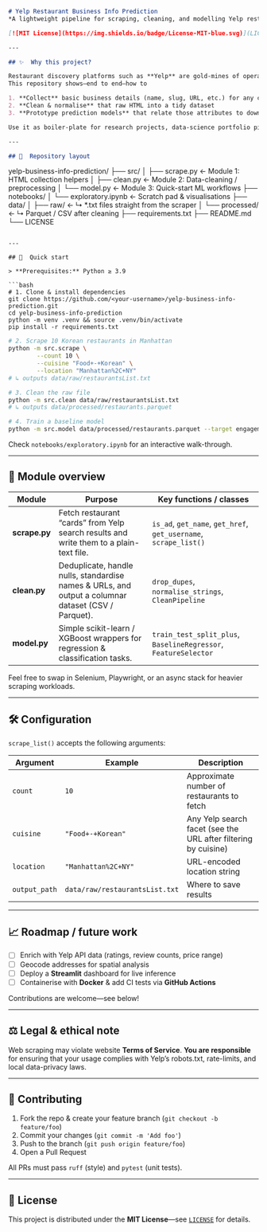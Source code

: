 ```markdown
# Yelp Restaurant Business Info Prediction  
*A lightweight pipeline for scraping, cleaning, and modelling Yelp restaurant data*

[![MIT License](https://img.shields.io/badge/License-MIT-blue.svg)](LICENSE)

---

## ✨  Why this project?

Restaurant discovery platforms such as **Yelp** are gold-mines of operational and customer sentiment data.  
This repository shows—end to end—how to

1. **Collect** basic business details (name, slug, URL, etc.) for any cuisine / location on Yelp  
2. **Clean & normalise** that raw HTML into a tidy dataset  
3. **Prototype prediction models** that relate those attributes to downstream outcomes (e.g. engagement, ratings, revenue proxies)

Use it as boiler-plate for research projects, data-science portfolio pieces, or internal competitive-intelligence dashboards.

---

## 📂  Repository layout

```

yelp-business-info-prediction/
├── src/
│   ├── scrape.py           ← Module 1:   HTML collection helpers
│   ├── clean.py            ← Module 2:   Data-cleaning / preprocessing
│   └── model.py            ← Module 3:   Quick-start ML workflows
├── notebooks/
│   └── exploratory.ipynb   ← Scratch pad & visualisations
├── data/
│   ├── raw/                ← ↳  \*.txt files straight from the scraper
│   └── processed/          ← ↳  Parquet / CSV after cleaning
├── requirements.txt
├── README.md
└── LICENSE

````

---

## 🚀  Quick start

> **Prerequisites:** Python ≥ 3.9

```bash
# 1. Clone & install dependencies
git clone https://github.com/<your-username>/yelp-business-info-prediction.git
cd yelp-business-info-prediction
python -m venv .venv && source .venv/bin/activate
pip install -r requirements.txt
````

```bash
# 2. Scrape 10 Korean restaurants in Manhattan
python -m src.scrape \
        --count 10 \
        --cuisine "Food+-+Korean" \
        --location "Manhattan%2C+NY"
# ↳ outputs data/raw/restaurantsList.txt
```

```bash
# 3. Clean the raw file
python -m src.clean data/raw/restaurantsList.txt
# ↳ outputs data/processed/restaurants.parquet
```

```bash
# 4. Train a baseline model
python -m src.model data/processed/restaurants.parquet --target engagement
```

Check `notebooks/exploratory.ipynb` for an interactive walk-through.

---

## 🧩  Module overview

| Module        | Purpose                                                                                             | Key functions / classes                                          |
| ------------- | --------------------------------------------------------------------------------------------------- | ---------------------------------------------------------------- |
| **scrape.py** | Fetch restaurant “cards” from Yelp search results and write them to a plain-text file.              | `is_ad`, `get_name`, `get_href`, `get_username`, `scrape_list()` |
| **clean.py**  | Deduplicate, handle nulls, standardise names & URLs, and output a columnar dataset (CSV / Parquet). | `drop_dupes`, `normalise_strings`, `CleanPipeline`               |
| **model.py**  | Simple scikit-learn / XGBoost wrappers for regression & classification tasks.                       | `train_test_split_plus`, `BaselineRegressor`, `FeatureSelector`  |

Feel free to swap in Selenium, Playwright, or an async stack for heavier scraping workloads.

---

## 🛠️  Configuration

`scrape_list()` accepts the following arguments:

| Argument      | Example                        | Description                                                    |
| ------------- | ------------------------------ | -------------------------------------------------------------- |
| `count`       | `10`                           | Approximate number of restaurants to fetch                     |
| `cuisine`     | `"Food+-+Korean"`              | Any Yelp search facet (see the URL after filtering by cuisine) |
| `location`    | `"Manhattan%2C+NY"`            | URL-encoded location string                                    |
| `output_path` | `data/raw/restaurantsList.txt` | Where to save results                                          |

---

## 📈  Roadmap / future work

* [ ] Enrich with Yelp API data (ratings, review counts, price range)
* [ ] Geocode addresses for spatial analysis
* [ ] Deploy a **Streamlit** dashboard for live inference
* [ ] Containerise with **Docker** & add CI tests via **GitHub Actions**

Contributions are welcome—see below!

---

## ⚖️  Legal & ethical note

Web scraping may violate website **Terms of Service**.
**You are responsible** for ensuring that your usage complies with Yelp’s robots.txt, rate-limits, and local data-privacy laws.

---

## 🤝  Contributing

1. Fork the repo & create your feature branch (`git checkout -b feature/foo`)
2. Commit your changes (`git commit -m 'Add foo'`)
3. Push to the branch (`git push origin feature/foo`)
4. Open a Pull Request

All PRs must pass `ruff` (style) and `pytest` (unit tests).

---

## 📝  License

This project is distributed under the **MIT License**—see [`LICENSE`](LICENSE) for details.

```
```
